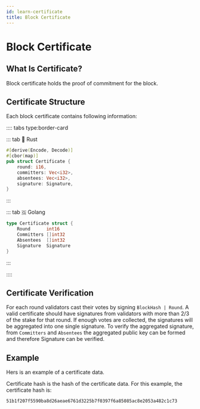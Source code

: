 ```yaml
---
id: learn-certificate
title: Block Certificate
---
```


# Block Certificate

## What Is Certificate?

Block certificate holds the proof of commitment for the block.

## Certificate Structure

Each block certificate contains following information:

:::: tabs type:border-card

::: tab 🦀 Rust

```rust
#[derive(Encode, Decode)]
#[cbor(map)]
pub struct Certificate {
    round: i16,
    committers: Vec<i32>,
    absentees: Vec<i32>,
    signature: Signature,
}
```

:::

::: tab 🇬 Golang

```go
type Certificate struct {
    Round      int16
    Committers []int32
    Absentees  []int32
    Signature  Signature
}
```

:::

::::

## Certificate Verification

For each round validators cast their votes by signing `BlockHash | Round`. A valid certificate
should have signatures from validators with more than 2/3 of the stake for that round. If enough
votes are collected, the signatures will be aggregated into one single signature. To verify the
aggregated signature, from `Committers` and `Absentees` the aggregated public key can be formed and
therefore Signature can be verified.

## Example

Hers is an example of a certificate data.

<hexdump bytes="0604040b1726010ba33cf343625e9a4a8fa966045417084608e4cc2eb01b1348ccfbcf9f1e713f56e93a98ccc2a053a4da1b8fcaa5fd0d24" />

Certificate hash is the hash of the certificate data. For this example, the certificate
hash is:

```
51b1f207f5590ba8d26aeae6761d3225b7f0397f6a85085ac8e2053a482c1c73
```

